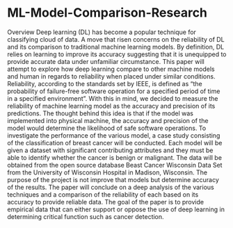 # ML-Model-Comparison-Research

Overview
Deep learning (DL) has become a popular technique for classifying cloud of data. A move that risen concerns on the reliability of DL and its comparison to traditional machine learning models. By definition, DL relies on learning to improve its accuracy suggesting that it is unequipped to provide accurate data under unfamiliar circumstance. This paper will attempt to explore how deep learning compare to other machine models and human in regards to reliability when placed under similar conditions.
Reliability, according to the standards set by IEEE, is defined as “the probability of failure-free software operation for a specified period of time in a specified environment”. With this in mind, we decided to measure the reliability of machine learning model as the accuracy and precision of its predictions. The thought behind this idea is that if the model was implemented into physical machine, the accuracy and precision of the model would determine the likelihood of safe software operations.
To investigate the performance of the various model, a case study consisting of the classification of breast cancer will be conducted. Each model will be given a dataset with significant contributing attributes and they must be able to identify whether the cancer is benign or malignant. The data will be obtained from the open source database Beast Cancer Wisconsin Data Set from the University of Wisconsin Hospital in Madison, Wisconsin. The purpose of the project is not improve that models but determine accuracy of the results.
The paper will conclude on a deep analysis of the various techniques and a comparison of the reliability of each based on its accuracy to provide reliable data. The goal of the paper is to provide empirical data that can either support or oppose the use of deep learning in determining critical function such as cancer detection.
